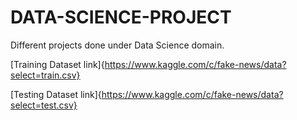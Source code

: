 # DATA-SCIENCE-PROJECT
Different projects done under Data Science domain.

[Training Dataset link]{https://www.kaggle.com/c/fake-news/data?select=train.csv}


[Testing Dataset link]{https://www.kaggle.com/c/fake-news/data?select=test.csv}
